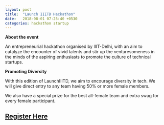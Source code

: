 ```yaml
---
layout: post
title:  "Launch IIITD Hackathon"
date:   2018-08-01 07:25:40 +0530
categories: hackathon startup
---
```

__About the event__

An entrepreneurial hackathon organised by IIIT-Delhi, with an aim to catalyze the encounter of vivid talents and stir up the venturesomeness in the minds of the aspiring enthusiasts to promote the culture of technical startups.


__Promoting Diversity__

With this edition of LaunchIIITD, we aim to encourage diversity in tech. We will give direct entry to any team having 50% or more female members.

We also have a special prize for the best all-female team and extra swag for every female participant.



## [Register Here](http://bit.ly/2NM80C0)
